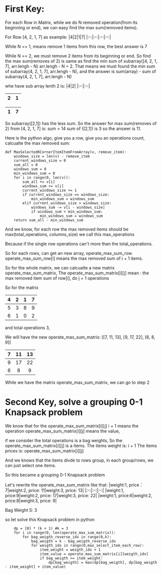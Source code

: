 # First Key:
For each Row in Matrix, while we do N removed operation(from its beginning or end), we can easy find the max sum(removed items).

For Row [4, 2, 1, 7] as example:
|4|2|1|7|
|:-:|:-:|:-:|:-:|

While N == 1, means remove 1 items from this row, the best answer is 7

While N == 2, we must remove 2 items from its beginning or end. So find the max sum(removes of 2) is same as find the min sum of subarray([4, 2, 1, 7], arr.lengh - N)
arr.lengh - N = 2. That means we must found the min sum of subarray(4, 2, 1, 7], arr.lengh - N), and the answer is 
sum(array) - sum of subarray(4, 2, 1, 7], arr.lengh - N)

whe have sub array lenth 2 is:
|4|2|
|:-:|:-:|

|2|1|
|:-:|:-:|

|1|7|
|:-:|:-:|

So subarray([2,1]) has the less sum. So the answer for  max sum(removes of 2) from [4, 2, 1, 7] 
is:
sum = 14
sum of ([2,1]) is 3
so the answer is 11.

Here is the python algo, give you a row, give you an operations count, calcualte the max removed sum:
```
def MaxSelectedKCornerItemItemFromArray(v, remove_item):
    windows_size = len(v) - remove_item
    current_windows_size = 0
    sum_all = 0
    windows_sum = 0
    min_windows_sum = 0
    for i in range(0, len(v)):
        sum_all += v[i]
        windows_sum += v[i]
        current_windows_size += 1
        if current_windows_size == windows_size:
            min_windows_sum = windows_sum
        elif current_windows_size > windows_size:
            windows_sum -= v[i - windows_size]
            if windows_sum < min_windows_sum:
                min_windows_sum = windows_sum
    return sum_all - min_windows_sum
```

And we know, for each row the max removed items should be max(total_operations, columns_size) we call this max_operations

Because if the single row operations can't more than the total_operations.

So for each rows, can get an new array, operate_max_sum_row. operate_max_sum_row[i] means the max removed sum of i + 1 items.

So for the whole matrix, we can calcualte a new matrix operate_max_sum_matrix, 
The operate_max_sum_matrix[i][j] mean : the max removed item sum of row[i], do j + 1 operations

So for the matrix 

|4|2|1|7|
|:-:|:-:|:-:|:-:|
|5|3|8|9|
|6|1|0|2|

and total operations 3,

We will have the new operate_max_sum_matrix: [[7, 11, 13], [9, 17, 22], [6, 8, 9]]

|7|11|13|
|:-:|:-:|:-:|
|9|17|22|
|6|8|9|

While we have the matrix operate_max_sum_matrix, we can go to step 2

# Second Key, solve a grouping 0-1 Knapsack problem

We know that for the operate_max_sum_matrix[i][j]
i + 1 means the operation
operate_max_sum_matrix[i][j] means the value,

if we consider the total operations is a bag weights,
So the operate_max_sum_matrix[i][j] is a items. 
The items weight is: i + 1
The items prices is: operate_max_sum_matrix[i][j]

And we knows that the items divde to rows group, in each group/rows, we can just select one items.

So this became a  grouping 0-1 Knapsack problem

Let's rewrite the operate_max_sum_matrix like that:
|weight:1, price：7|weight:2, price: 11|weight:3, price: 13|
|:-:|:-:|:-:|
|weight:1, price:9|weight:2, price: 17|weight:3, price: 22|
|weight:1, price:6|weight:2, price:8|weight:3, price: 9|

Bag Weight S: 3

so let solve this Knapsack problem in python
```
    dp = [0] * (k + 1) #k = 3
    for i in range(0, len(operate_max_sum_matrix)):
        for bag_weigth_reverse_idx in range(0,k):
            bag_weigth = k - bag_weigth_reverse_idx
            for weigth_idx in range(0,max_select_item_each_row):
                item_weight = weigth_idx + 1
                item_value = operate_max_sum_matrix[i][weigth_idx]
                if bag_weigth >= item_weight:
                    dp[bag_weigth] = max(dp[bag_weigth], dp[bag_weigth - item_weight] + item_value)
```





